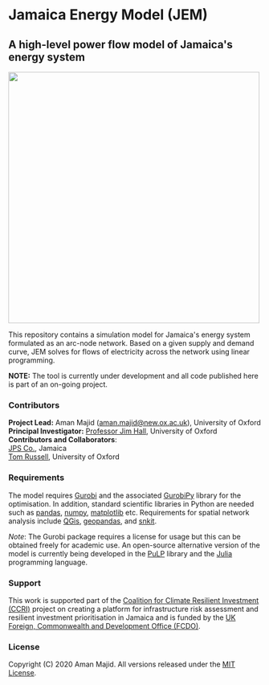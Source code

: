 # Jamaica Energy Model (JEM)
##  A high-level power flow model of Jamaica's energy system


<img align="center" width="500" src="https://github.com/amanmajid/JEM/demo/schematic.png">


This repository contains a simulation model for Jamaica's energy system formulated as an arc-node network. Based on a given supply and demand curve, JEM solves for flows of electricity across the network using linear programming.

**NOTE:** The tool is currently under development and all code published here is part of an on-going project.

### Contributors
**Project Lead:** Aman Majid (aman.majid@new.ox.ac.uk), University of Oxford <br>
**Principal Investigator:** [Professor Jim Hall](https://www.eci.ox.ac.uk/people/jhall.html), University of Oxford <br>
**Contributors and Collaborators**: <br>
[JPS Co.](https://www.jpsco.com/), Jamaica <br>
[Tom Russell](https://github.com/tomalrussell), University of Oxford <br>

<!-- ### What's Here
The repository contains the InfraSim source code. The model has been applied to a case-study from the Thames basin, England, and will be expanded to other cases in future. These cases serve as a guide for other users to apply the InfraSim model to their areas of interest. An overview of each directory within the repository is shown below.

_demo/_
- A Jupyter Notebook explaining the model theory, as well as a small demo model of a water-wastewater-energy network in London, UK.
- Updated December 2020

_data/demo/_
- **spatial**: Shapefiles of node and edge data that can be opened in QGis.
- **csv**: Time series demo nodal flow data.

_infrasim/_
- InfraSim source code related to the Thames system can be found in thames.py
- There are a series of other Python files that contain code for data pre-processing and post-processing.
- Model metadata, parameters, and assumptions can also be found here.

_qgis/_
- A QGis project file to explore the network spatial data.

_outputs/_
- All model outputs such as figures, data, and statistics are saved here. -->


### Requirements
The model requires [Gurobi](https://www.gurobi.com) and the associated [GurobiPy](https://www.gurobi.com) library for the optimisation. In addition, standard scientific libraries in Python are needed such as [pandas](https://pandas.pydata.org/), [numpy](https://numpy.org/), [matplotlib](https://matplotlib.org/) etc. Requirements for spatial network analysis include [QGis](https://www.qgis.org/en/site/), [geopandas](https://geopandas.org/install.html), and [snkit](https://github.com/tomalrussell/snkit).

<i>Note</i>: The Gurobi package requires a license for usage but this can be obtained freely for academic use. An open-source alternative version of the model is currently being developed in the [PuLP](https://github.com/coin-or/pulp) library and the [Julia](https://julialang.org) programming language.  

<!-- ### Getting started
Download and clone this repository.

Get a [Gurobi license](https://www.gurobi.com/downloads/)

Create project enviroment using the config file in this directory (only tested on macOS Big Sur):

   conda env create --prefix ./env --file config.yml
   conda activate ./env

See the [demo notebook](https://github.com/amanmajid/InfraSim/blob/main/demo/demo.ipynb) for a small demonstration. -->

<!-- ### To Do
- Implement the InfraSim model using Julia code to allow users to choose their solver

### Future extensions
- InfraSim.JV: a model for the energy-water system in Israel, Palestine, and Jordan
- InfraSim.Jamaica: a model for the water system in Jamaica -->

<!-- ### Citing Research
Coming soon... -->

### Support
This work is supported part of the [Coalition for Climate Resilient Investment (CCRI)](https://resilientinvestment.org/) project on creating a platform for infrastructure risk assessment and resilient investment prioritisation in Jamaica and is funded by the [UK Foreign, Commonwealth and Development Office (FCDO)](https://www.gov.uk/government/organisations/foreign-commonwealth-development-office).

### License
Copyright (C) 2020 Aman Majid. All versions released under the [MIT License](https://opensource.org/licenses/MIT).
